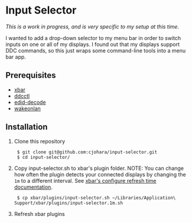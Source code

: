 # Input Selector

*This is a work in progress, and is very specific to my setup at this time.*

I wanted to add a drop-down selector to my menu bar in order to switch inputs on one or all of my displays. I found out that my displays support DDC commands, so this just wraps some command-line tools into a menu bar app.

## Prerequisites

* [xbar](https://github.com/matryer/xbar)
* [ddcctl](https://github.com/kfix/ddcctl)
* [edid-decode](https://git.linuxtv.org/edid-decode.git/about/)
* [wakeonlan](https://formulae.brew.sh/formula/wakeonlan)

## Installation

1. Clone this repository

		$ git clone git@github.com:cjohara/input-selector.git
		$ cd input-selector/

2. Copy input-selector.sh to xbar's plugin folder. NOTE: You can change how often the plugin detects your connected displays by changing the `1m` to a different interval. See [xbar's configure refresh time documentation](https://github.com/matryer/xbar-plugins/blob/main/CONTRIBUTING.md#configure-the-refresh-time).

		$ cp xbar/plugins/input-selector.sh ~/Libraries/Application\ Support/xbar/plugins/input-selector.1m.sh

3. Refresh xbar plugins
